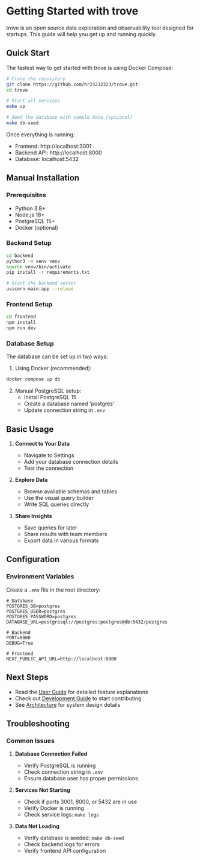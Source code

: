 # Getting Started with trove

trove is an open source data exploration and observability tool designed for startups. This guide will help you get up and running quickly.

## Quick Start

The fastest way to get started with trove is using Docker Compose:

```bash
# Clone the repository
git clone https://github.com/hr23232323/trove.git
cd trove

# Start all services
make up

# Seed the database with sample data (optional)
make db-seed
```

Once everything is running:
- Frontend: http://localhost:3001
- Backend API: http://localhost:8000
- Database: localhost:5432

## Manual Installation

### Prerequisites

- Python 3.8+
- Node.js 18+
- PostgreSQL 15+
- Docker (optional)

### Backend Setup

```bash
cd backend
python3 -m venv venv
source venv/bin/activate
pip install -r requirements.txt

# Start the backend server
uvicorn main:app --reload
```

### Frontend Setup

```bash
cd frontend
npm install
npm run dev
```

### Database Setup

The database can be set up in two ways:

1. Using Docker (recommended):
```bash
docker compose up db
```

2. Manual PostgreSQL setup:
   - Install PostgreSQL 15
   - Create a database named 'postgres'
   - Update connection string in `.env`

## Basic Usage

1. **Connect to Your Data**
   - Navigate to Settings
   - Add your database connection details
   - Test the connection

2. **Explore Data**
   - Browse available schemas and tables
   - Use the visual query builder
   - Write SQL queries directly

3. **Share Insights**
   - Save queries for later
   - Share results with team members
   - Export data in various formats

## Configuration

### Environment Variables

Create a `.env` file in the root directory:

```env
# Database
POSTGRES_DB=postgres
POSTGRES_USER=postgres
POSTGRES_PASSWORD=postgres
DATABASE_URL=postgresql://postgres:postgres@db:5432/postgres

# Backend
PORT=8000
DEBUG=True

# Frontend
NEXT_PUBLIC_API_URL=http://localhost:8000
```

## Next Steps

- Read the [User Guide](./user-guide.md) for detailed feature explanations
- Check out [Development Guide](./development.md) to start contributing
- See [Architecture](./architecture.md) for system design details

## Troubleshooting

### Common Issues

1. **Database Connection Failed**
   - Verify PostgreSQL is running
   - Check connection string in `.env`
   - Ensure database user has proper permissions

2. **Services Not Starting**
   - Check if ports 3001, 8000, or 5432 are in use
   - Verify Docker is running
   - Check service logs: `make logs`

3. **Data Not Loading**
   - Verify database is seeded: `make db-seed`
   - Check backend logs for errors
   - Verify frontend API configuration 